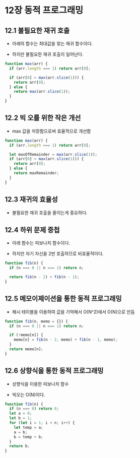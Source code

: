 # 12장 동적 프로그래밍

## 12.1 불필요한 재귀 호출

- 아래의 함수는 최대값을 찾는 재귀 함수이다.

- 하지만 불필요한 재귀 호출이 일어난다.

```js
function max(arr) {
  if (arr.length === 1) return arr[0];

  if (arr[0] > max(arr.slice(1))) {
    return arr[0];
  } else {
    return max(arr.slice(1));
  }
}
```

## 12.2 빅 오를 위한 작은 개선

- max 값을 저장함으로써 효율적으로 개선함

```js
function max(arr) {
  if (arr.length === 1) return arr[0];

  let maxOfRemainder = max(arr.slice(1));
  if (arr[0] > max(arr.slice(1))) {
    return arr[0];
  } else {
    return maxRemainder;
  }
}
```

## 12.3 재귀의 효율성

- 불필요한 재귀 호출을 줄이는게 중요하다.

## 12.4 하위 문제 중첩

- 아래 함수는 피보나치 함수이다.

- 하지만 자기 자신을 2번 호출하므로 비효율적이다.

```js
function fib(n) {
  if (n === 0 || n === 1) return n;

  return fib(n - 2) + fib(n - 1);
}
```

## 12.5 메모이제이션을 통한 동적 프로그래밍

- 해시 테이블을 이용하여 값을 기억해서 O(N^2)에서 O(N)으로 만듬

```js
function fib(n, memo = {}) {
  if (n === 0 || n === 1) return n;

  if (!memo[n]) {
    memo[n] = fib(n - 2, memo) + fib(n - 1, memo);
  }
  return memo[n];
}
```

## 12.6 상향식을 통한 동적 프로그래밍

- 상향식을 이용한 피보나치 함수

- 빅오는 O(N)이다.

```js
function fib(n) {
  if (n === 0) return 0;
  let a = 0;
  let b = 1;
  for (let i = 1; i < n; i++) {
    let temp = a;
    a = b;
    b = temp + b;
  }
  return b;
}
```
